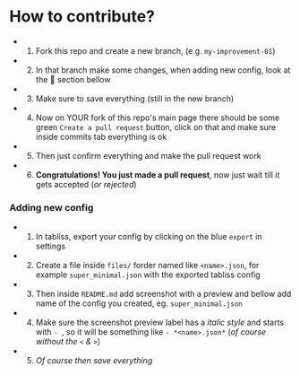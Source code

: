 # How to contribute?
- 1. Fork this repo and create a new branch, (e.g. `my-improvement-01`)
- 2. In that branch make some changes, when adding new config, look at the 🔗 section bellow
- 3. Make sure to save everything (still in the new branch) 
- 4. Now on YOUR fork of this repo's main page there should be some green `Create a pull request` button, click on that and make sure inside commits tab everything is ok
- 5. Then just confirm everything and make the pull request work
- 6. **Congratulations! You just made a pull request**, now just wait till it gets accepted (*or rejected*)

### Adding new config
- 1. In tabliss, export your config by clicking on the blue `export` in settings
- 2. Create a file inside `files/` forder named like `<name>.json`, for example `super_minimal.json` with the exported tabliss config
- 3. Then inside `README.md` add screenshot with a preview and bellow add name of the config you created, eg. `super_minimal.json`
- 4. Make sure the screenshot preview label has a *italic style* and starts with `- `, so it will be something like `- *<name>.json*` (*of course without the `<` & `>`*)
- 5. *Of course then save everything*
